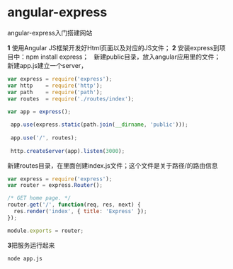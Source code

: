 # angular-express
angular-express入门搭建网站

**1** 使用Angular JS框架开发好Html页面以及对应的JS文件；
**2** 安装express到项目中：npm install express；
   新建public目录，放入angular应用里的文件；
   新建app.js建立一个server，
```javascript
var express = require('express');
var http    = require('http');
var path    = require('path');
var routes  = require('./routes/index');
 
var app = express();

 app.use(express.static(path.join(__dirname, 'public')));
 
 app.use('/', routes);
 
 http.createServer(app).listen(3000);
```
新建routes目录，在里面创建index.js文件；这个文件是关于路径/的路由信息
```javascript
var express = require('express');
var router = express.Router();

/* GET home page. */
router.get('/', function(req, res, next) {
  res.render('index', { title: 'Express' });
});

module.exports = router;
```
**3**把服务运行起来
```
node app.js
```
